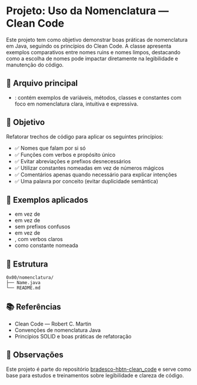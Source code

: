 # Projeto: Uso da Nomenclatura — Clean Code

Este projeto tem como objetivo demonstrar boas práticas de nomenclatura em Java, seguindo os princípios do Clean Code. A classe  apresenta exemplos comparativos entre nomes ruins e nomes limpos, destacando como a escolha de nomes pode impactar diretamente na legibilidade e manutenção do código.

## 📄 Arquivo principal

- : contém exemplos de variáveis, métodos, classes e constantes com foco em nomenclatura clara, intuitiva e expressiva.

## 🎯 Objetivo

Refatorar trechos de código para aplicar os seguintes princípios:

- ✅ Nomes que falam por si só
- ✅ Funções com verbos e propósito único
- ✅ Evitar abreviações e prefixos desnecessários
- ✅ Utilizar constantes nomeadas em vez de números mágicos
- ✅ Comentários apenas quando necessário para explicar intenções
- ✅ Uma palavra por conceito (evitar duplicidade semântica)

## 🧠 Exemplos aplicados

-  em vez de 
-  em vez de 
-  sem prefixos confusos
-  em vez de 
- ,  com verbos claros
-  como constante nomeada

## 📁 Estrutura

```
0x00/nomenclatura/
├── Name.java
└── README.md
```

## 📚 Referências

- Clean Code — Robert C. Martin
- Convenções de nomenclatura Java
- Princípios SOLID e boas práticas de refatoração

## 📌 Observações

Este projeto é parte do repositório [bradesco-hbtn-clean_code](https://github.com/seu-usuario/bradesco-hbtn-clean_code) e serve como base para estudos e treinamentos sobre legibilidade e clareza de código.


